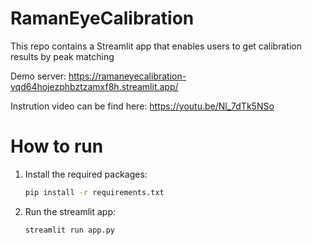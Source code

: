 # RamanEyeCalibration
This repo contains a Streamlit app that enables users to  get calibration results by peak matching

Demo server: https://ramaneyecalibration-vqd64hojezphbztzamxf8h.streamlit.app/

Instrution video can be find here: https://youtu.be/Nl_7dTk5NSo

# How to run
1. Install the required packages:
    ```bash
    pip install -r requirements.txt
    ```
2. Run the streamlit app:
    ```bash
    streamlit run app.py
    ```
